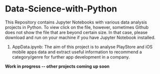 # Data-Science-with-Python
This Repository contains Jupyter Notebooks with various data analysis projects in Python. To view click on the file, however, sometimes
Github does not show the file that are beyond certain size. In that case, please download and run on your machine if you have Jupyter 
Notebook installed.

1. AppData.ipynb: The aim of this project is to analyse PlayStore and iOS mobile apps data and extract useful information to recommend
a category/genre for further app development in a company.

**Work in progress -- other projects coming up soon**
